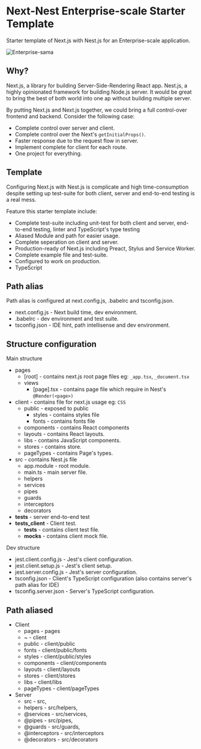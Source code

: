 # Next-Nest Enterprise-scale Starter Template
Starter template of Next.js with Nest.js for an Enterprise-scale application.
  
![Enterprise-sama](https://www.spriters-resource.com/resources/sheet_icons/108/111095.png)

## Why?
Next.js, a library for building Server-Side-Rendering React app.
Nest.js, a highly opinionated framework for building Node.js server.
It would be great to bring the best of both world into one ap without building multiple server.

By putting Next.js and Next.js together, we could bring a full control-over frontend and backend.
Consider the following case:
* Complete control over server and client.
* Complete control over the Next's `getInitialProps()`.
* Faster response due to the request flow in server.
* Implement complete for client for each route.
* One project for everything.

## Template
Configuring Next.js with Nest.js is complicate and high time-consumption despite setting up test-suite for both client, server and end-to-end testing is a real mess.

Feature this starter template include:
* Complete test-suite including unit-test for both client and server, end-to-end testing, linter and TypeScript's type testing
* Aliased Module and path for easier usage.
* Complete seperation on client and server.
* Production-ready of Next.js including Preact, Stylus and Service Worker.
* Complete example file and test-suite.
* Configured to work on production.
* TypeScript

## Path alias
Path alias is configured at next.config.js, .babelrc and tsconfig.json.
* next.config.js - Next build time, dev environment.
* .babelrc - dev environment and test suite.
* tsconfig.json - IDE hint, path intellisense and dev environment.

## Structure configuration
Main structure
* pages
    * [root] - contains next.js root page files eg: `_app.tsx`, `_document.tsx` 
    * views
        * [page].tsx - contains page file which require in Nest's `@Render(<page>)`
* client - contains file for next.js usage eg: `CSS`
    * public - exposed to public
        * styles - contains styles file
        * fonts - contains fonts file
    * components - contains React components
    * layouts - contains React layouts.
    * libs - contains JavaScript components.
    * stores - contains store.
    * pageTypes - contains Page's types.
* src - contains Nest.js file
    * app.module - root module.
    * main.ts - main server file.
    * helpers
    * services
    * pipes
    * guards
    * interceptors
    * decorators
* __tests__ - server end-to-end test
* __tests_client__ - Client test.
    * __tests__ - contains client test file.
    * __mocks__ - contains client mock file.

Dev structure
* jest.client.config.js - Jest's client configuration.
* jest.client.setup.js - Jest's client setup.
* jest.server.config.js - Jest's server configuration.
* tsconfig.json - Client's TypeScript configuration (also contains server's path alias for IDE)
* tsconfig.server.json - Server's TypeScript configuration.

## Path aliased
* Client
    * pages - pages
    * ~ - client
    * public - client/public
    * fonts - client/public/fonts
    * styles - client/public/styles
    * components - client/components
    * layouts - client/layouts
    * stores - client/stores
    * libs - client/libs
    * pageTypes - client/pageTypes
* Server
    * src - src,
    * helpers - src/helpers,
    * @services - src/services,
    * @pipes - src/pipes,
    * @guards - src/guards,
    * @interceptors - src/interceptors
    * @decorators - src/decorators